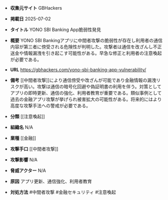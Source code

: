- **収集元サイト**
GBHackers

- **掲載日**
2025-07-02

- **タイトル**
YONO SBI Banking App脆弱性発見

- **概要**
YONO SBI Bankingアプリに中間者攻撃の脆弱性が存在し利用者の通信内容が第三者に傍受される危険性が判明した。攻撃者は通信を改ざんし不正送金や情報漏洩を引き起こす可能性がある。早急な修正と利用者の注意喚起が必要である。

- **URL**
https://gbhackers.com/yono-sbi-banking-app-vulnerability/

- **備考**
[[中間者攻撃]]により通信傍受や改ざんが可能であり金融情報の漏洩リスクが高い。攻撃は通信の暗号化回避や偽証明書の利用を伴う。対策としてアプリの即時更新、通信の強化、利用者教育が重要である。類似事例として過去の金融アプリ攻撃が挙げられ被害拡大の可能性がある。将来的にはより高度な攻撃手法への警戒が必要である。

- **分類**
[[注意喚起]]

- **組織名**
N/A

- **業種**
[[金融]]

- **攻撃手口**
[[中間者攻撃]]

- **攻撃影響**
N/A

- **脅威アクター**
N/A

- **原因**
アプリ更新、通信強化、利用者教育

- **対処方法**
#中間者攻撃 #金融セキュリティ #注意喚起
